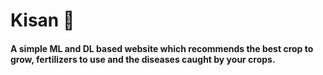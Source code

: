 # Kisan 🌿
#### A simple ML and DL based website which recommends the best crop to grow, fertilizers to use and the diseases caught by your crops.

